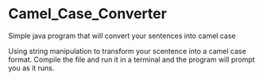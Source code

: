 # Camel_Case_Converter
Simple java program that will convert your sentences into camel case

Using string manipulation to transform your scentence into a camel case format. Compile the file and run it in a terminal and the program will
prompt you as it runs.
